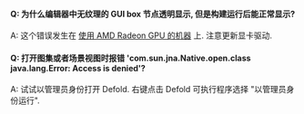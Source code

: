 #### Q: 为什么编辑器中无纹理的 GUI box 节点透明显示, 但是构建运行后能正常显示?

A: 这个错误发生在 [使用 AMD Radeon GPU 的机器](https://github.com/defold/editor2-issues/issues/2723) 上. 注意更新显卡驱动.

#### Q: 打开图集或者场景视图时报错 'com.sun.jna.Native.open.class java.lang.Error: Access is denied'?

A: 试试以管理员身份打开 Defold. 右键点击 Defold 可执行程序选择 "以管理员身份运行".
